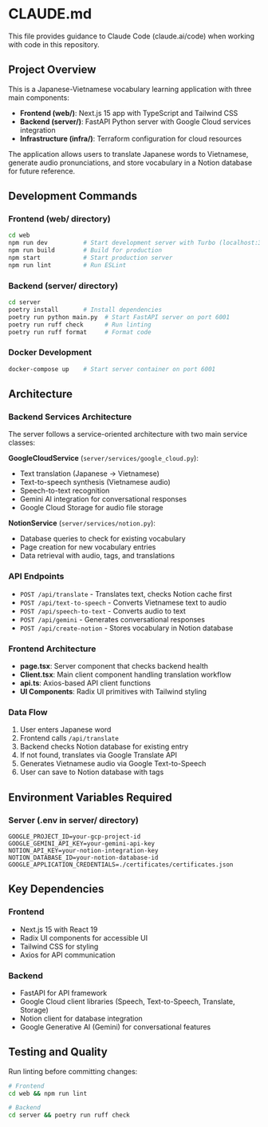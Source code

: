 # CLAUDE.md

This file provides guidance to Claude Code (claude.ai/code) when working with code in this repository.

## Project Overview

This is a Japanese-Vietnamese vocabulary learning application with three main components:
- **Frontend (web/)**: Next.js 15 app with TypeScript and Tailwind CSS
- **Backend (server/)**: FastAPI Python server with Google Cloud services integration
- **Infrastructure (infra/)**: Terraform configuration for cloud resources

The application allows users to translate Japanese words to Vietnamese, generate audio pronunciations, and store vocabulary in a Notion database for future reference.

## Development Commands

### Frontend (web/ directory)
```bash
cd web
npm run dev          # Start development server with Turbo (localhost:3000 default)
npm run build        # Build for production
npm start            # Start production server
npm run lint         # Run ESLint
```

### Backend (server/ directory)
```bash
cd server
poetry install       # Install dependencies
poetry run python main.py  # Start FastAPI server on port 6001
poetry run ruff check      # Run linting
poetry run ruff format     # Format code
```

### Docker Development
```bash
docker-compose up    # Start server container on port 6001
```

## Architecture

### Backend Services Architecture
The server follows a service-oriented architecture with two main service classes:

**GoogleCloudService** (`server/services/google_cloud.py`):
- Text translation (Japanese → Vietnamese) 
- Text-to-speech synthesis (Vietnamese audio)
- Speech-to-text recognition
- Gemini AI integration for conversational responses
- Google Cloud Storage for audio file storage

**NotionService** (`server/services/notion.py`):
- Database queries to check for existing vocabulary
- Page creation for new vocabulary entries
- Data retrieval with audio, tags, and translations

### API Endpoints
- `POST /api/translate` - Translates text, checks Notion cache first
- `POST /api/text-to-speech` - Converts Vietnamese text to audio
- `POST /api/speech-to-text` - Converts audio to text
- `POST /api/gemini` - Generates conversational responses
- `POST /api/create-notion` - Stores vocabulary in Notion database

### Frontend Architecture
- **page.tsx**: Server component that checks backend health
- **Client.tsx**: Main client component handling translation workflow
- **api.ts**: Axios-based API client functions
- **UI Components**: Radix UI primitives with Tailwind styling

### Data Flow
1. User enters Japanese word
2. Frontend calls `/api/translate` 
3. Backend checks Notion database for existing entry
4. If not found, translates via Google Translate API
5. Generates Vietnamese audio via Google Text-to-Speech
6. User can save to Notion database with tags

## Environment Variables Required

### Server (.env in server/ directory)
```
GOOGLE_PROJECT_ID=your-gcp-project-id
GOOGLE_GEMINI_API_KEY=your-gemini-api-key
NOTION_API_KEY=your-notion-integration-key
NOTION_DATABASE_ID=your-notion-database-id
GOOGLE_APPLICATION_CREDENTIALS=./certificates/certificates.json
```

## Key Dependencies

### Frontend
- Next.js 15 with React 19
- Radix UI components for accessible UI
- Tailwind CSS for styling
- Axios for API communication

### Backend  
- FastAPI for API framework
- Google Cloud client libraries (Speech, Text-to-Speech, Translate, Storage)
- Notion client for database integration
- Google Generative AI (Gemini) for conversational features

## Testing and Quality
Run linting before committing changes:
```bash
# Frontend
cd web && npm run lint

# Backend  
cd server && poetry run ruff check
```
